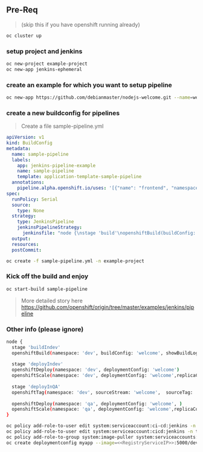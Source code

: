 
## Pre-Req 
> (skip this if you have openshift running already) 
```sh
oc cluster up
```

### setup project and jenkins
```sh
oc new-project example-project
oc new-app jenkins-ephemeral
```
### create an example for which you want to setup pipeline
```sh
oc new-app https://github.com/debianmaster/nodejs-welcome.git --name=welcome
```

###  create a new buildconfig for pipelines 
> Create a file sample-pipeline.yml
```yml
apiVersion: v1
kind: BuildConfig
metadata:
  name: sample-pipeline
  labels:
    app: jenkins-pipeline-example
    name: sample-pipeline
    template: application-template-sample-pipeline
  annotations:
    pipeline.alpha.openshift.io/uses: '[{"name": "frontend", "namespace": "", "kind": "DeploymentConfig"}]'
spec:
  runPolicy: Serial
  source:
    type: None
  strategy:
    type: JenkinsPipeline
    jenkinsPipelineStrategy:
      jenkinsfile: "node {\nstage 'build'\nopenshiftBuild(buildConfig: 'welcome', showBuildLogs: 'true')\nstage 'deploy'\nopenshiftDeploy(deploymentConfig: 'welcome')\n}"
  output:
  resources:
  postCommit:
```
```sh
oc create -f sample-pipeline.yml -n example-project
```

### Kick off the build and enjoy
```sh
oc start-build sample-pipeline
```

>  More detailed story here
https://github.com/openshift/origin/tree/master/examples/jenkins/pipeline


### Other info (please ignore)
```sh
node {
  stage 'buildIndev'
  openshiftBuild(namespace: 'dev', buildConfig: 'welcome', showBuildLogs: 'true')
  
  stage 'deployIndev'
  openshiftDeploy(namespace: 'dev', deploymentConfig: 'welcome')
  openshiftScale(namespace: 'dev', deploymentConfig: 'welcome',replicaCount: '2')
  
  stage 'deployInQA'
  openshiftTag(namespace: 'dev', sourceStream: 'welcome',  sourceTag: 'latest', destinationStream: 'welcome', destinationTag: 'promoteToQA', destinationNamespace: 'dev')
  
  openshiftDeploy(namespace: 'qa', deploymentConfig: 'welcome', )
  openshiftScale(namespace: 'qa', deploymentConfig: 'welcome',replicaCount: '3')
}
```

```sh
oc policy add-role-to-user edit system:serviceaccount:ci-cd:jenkins -n dev
oc policy add-role-to-user edit system:serviceaccount:cicd:jenkins -n testing
oc policy add-role-to-group system:image-puller system:serviceaccounts:testing -n development
oc create deploymentconfig myapp --image=<<RegistryServiceIP>>:5000/development/myapp:promoteToQA
```

